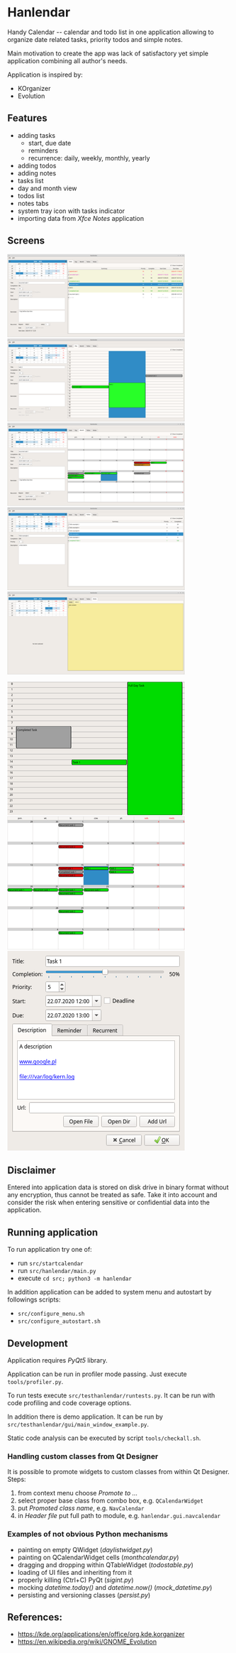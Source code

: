 # Hanlendar

Handy Calendar -- calendar and todo list in one application allowing to organize date related tasks, priority todos and simple notes.

Main motivation to create the app was lack of satisfactory yet simple application combining all author's needs.

Application is inspired by:
- KOrganizer
- Evolution


## Features

- adding tasks
    - start, due date
    - reminders
    - recurrence: daily, weekly, monthly, yearly
- adding todos
- adding notes
- tasks list
- day and month view
- todos list
- notes tabs
- system tray icon with tasks indicator
- importing data from *Xfce Notes* application


## Screens

[![Tasks list](doc/app-tasks-small.png "Tasks list")](doc/app-tasks-big.png)
[![Day view](doc/app-day-small.png "Day view")](doc/app-day-big.png)
[![Month view](doc/app-month-small.png "Month view")](doc/app-month-big.png)
[![ToDos list](doc/app-todos-small.png "ToDos list")](doc/app-todos-big.png)
[![Notes](doc/app-notes-small.png "Notes")](doc/app-notes-big.png)

[![Day list](doc/daylistwidget-small.png "Day list")](doc/daylistwidget-big.png)
[![Month calendar](doc/monthcalendar-small.png "Month calendar")](doc/monthcalendar-big.png)
[![New task dialog](doc/taskdialog-small.png "New task dialog")](doc/taskdialog-big.png)


## Disclaimer

Entered into application data is stored on disk drive in binary format without any 
encryption, thus cannot be treated as safe. Take it into account and consider the risk 
when entering sensitive or confidential data into the application.


## Running application

To run application try one of:
- run `src/startcalendar`
- run `src/hanlendar/main.py` 
- execute `cd src; python3 -m hanlendar`

In addition application can be added to system menu and autostart by followings scripts:
- `src/configure_menu.sh`
- `src/configure_autostart.sh`


## Development

Application requires *PyQt5* library.

Application can be run in profiler mode passing. Just execute `tools/profiler.py`.

To run tests execute `src/testhanlendar/runtests.py`. It can be run with code profiling and code coverage options.

In addition there is demo application. It can be run by `src/testhanlendar/gui/main_window_example.py`.

Static code analysis can be executed by script `tools/checkall.sh`.


### Handling custom classes from Qt Designer

It is possible to promote widgets to custom classes from within Qt Designer. Steps:
1. from context menu choose *Promote to ...*
2. select proper base class from combo box, e.g. `QCalendarWidget`
3. put *Promoted class name*, e.g. `NavCalendar`
3. in *Header file* put full path to module, e.g. `hanlendar.gui.navcalendar`


### Examples of not obvious Python mechanisms

- painting on empty QWidget (*daylistwidget.py*)
- painting on QCalendarWidget cells (*monthcalendar.py*)
- dragging and dropping within QTableWidget (*todostable.py*) 
- loading of UI files and inheriting from it
- properly killing (Ctrl+C) PyQt (*sigint.py*)
- mocking *datetime.today()* and *datetime.now()* (*mock_datetime.py*)
- persisting and versioning classes (*persist.py*)


## References:

- https://kde.org/applications/en/office/org.kde.korganizer
- https://en.wikipedia.org/wiki/GNOME_Evolution
